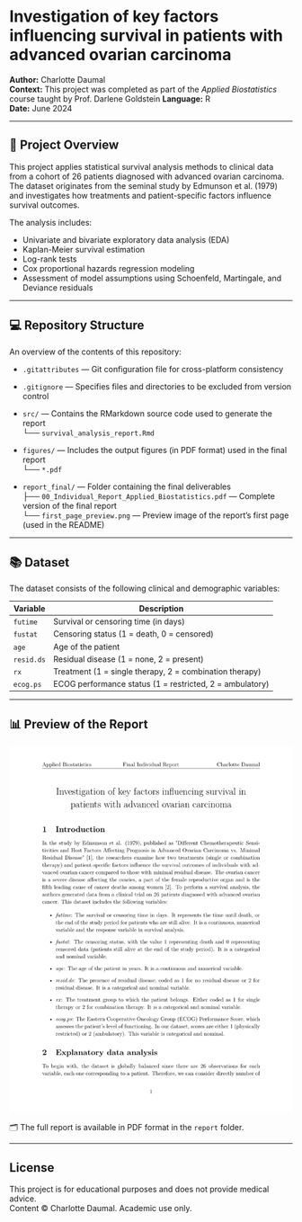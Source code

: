 # Investigation of key factors influencing survival in patients with advanced ovarian carcinoma 

**Author:** Charlotte Daumal   
**Context:** This project was completed as part of the *Applied Biostatistics* course taught by Prof. Darlene Goldstein
**Language:** R  
**Date:** June 2024

---

## 📘 Project Overview

This project applies statistical survival analysis methods to clinical data from a cohort of 26 patients diagnosed with advanced ovarian carcinoma. The dataset originates from the seminal study by Edmunson et al. (1979) and investigates how treatments and patient-specific factors influence survival outcomes.

The analysis includes:

- Univariate and bivariate exploratory data analysis (EDA)
- Kaplan-Meier survival estimation
- Log-rank tests
- Cox proportional hazards regression modeling
- Assessment of model assumptions using Schoenfeld, Martingale, and Deviance residuals

---

## 💻 Repository Structure

An overview of the contents of this repository:

- `.gitattributes` — Git configuration file for cross-platform consistency  
- `.gitignore` — Specifies files and directories to be excluded from version control  

- `src/` — Contains the RMarkdown source code used to generate the report  
  └── `survival_analysis_report.Rmd`  

- `figures/` — Includes the output figures (in PDF format) used in the final report  
  └── `*.pdf`  

- `report_final/` — Folder containing the final deliverables  
  ├── `00_Individual_Report_Applied_Biostatistics.pdf` — Complete version of the final report  
  └── `first_page_preview.png` — Preview image of the report’s first page (used in the README)

---

## 📚 Dataset

The dataset consists of the following clinical and demographic variables:

| Variable   | Description |
|------------|-------------|
| `futime`   | Survival or censoring time (in days) |
| `fustat`   | Censoring status (1 = death, 0 = censored) |
| `age`      | Age of the patient |
| `resid.ds` | Residual disease (1 = none, 2 = present) |
| `rx`       | Treatment (1 = single therapy, 2 = combination therapy) |
| `ecog.ps`  | ECOG performance status (1 = restricted, 2 = ambulatory) |

---

## 📊 Preview of the Report

![Preview – First Page of the Report](report/final_report_preview.png)

🗂 The full report is available in PDF format in the `report` folder.

---

## License

This project is for educational purposes and does not provide medical advice.  
Content © Charlotte Daumal. Academic use only.
